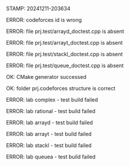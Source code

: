 STAMP: 20241211-203634
ERROR: codeforces id is wrong
ERROR: file prj.test/arrayd_doctest.cpp is absent
ERROR: file prj.test/arrayt_doctest.cpp is absent
ERROR: file prj.test/stackl_doctest.cpp is absent
ERROR: file prj.test/queue_doctest.cpp is absent
OK: CMake generator successed
OK: folder prj.codeforces structure is correct
ERROR: lab complex - test build failed
ERROR: lab rational - test build failed
ERROR: lab arrayd - test build failed
ERROR: lab arrayt - test build failed
ERROR: lab stackl - test build failed
ERROR: lab queuea - test build failed
